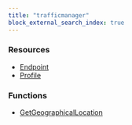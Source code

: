 ```yaml
---
title: "trafficmanager"
block_external_search_index: true
---
```


<!-- WARNING: this file was generated by Pulumi Docs Generator. -->
<!-- Do not edit by hand unless you're certain you know what you are doing! -->

<style>
  table td p { margin-top: 0; margin-bottom: 0; }
</style>

<h3>Resources</h3>
<ul class="api">
    <li><a href="endpoint"><span class="symbol resource"></span>Endpoint</a></li>
    <li><a href="profile"><span class="symbol resource"></span>Profile</a></li>
</ul>

<h3>Functions</h3>
<ul class="api">
    <li><a href="getgeographicallocation"><span class="symbol datasource"></span>GetGeographicalLocation</a></li>
</ul>

